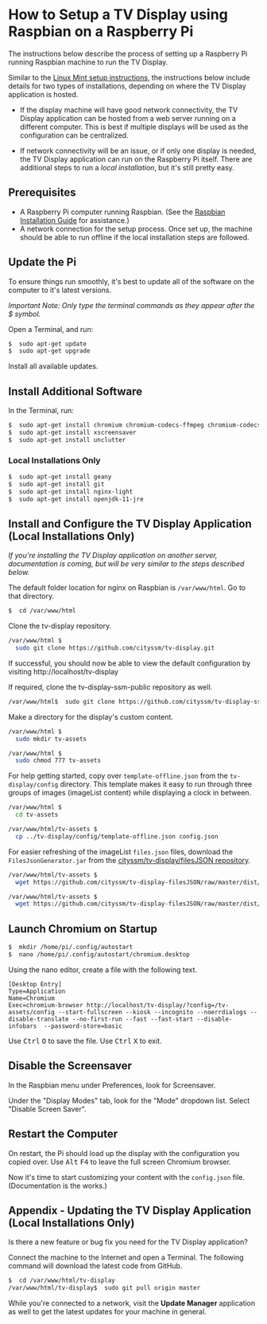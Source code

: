 # How to Setup a TV Display using Raspbian on a Raspberry Pi

The instructions below describe the process of setting up a Raspberry Pi running Raspbian machine to run the TV Display.

Similar to the [Linux Mint setup instructions](SETUP-linuxMint.md), the instructions below include details for two types of installations,
depending on where the TV Display application is hosted.

- If the display machine will have good network connectivity,
  the TV Display application can be hosted from a web server running on a different computer.
  This is best if multiple displays will be used as the configuration can be centralized.

- If network connectivity will be an issue, or if only one display is needed,
  the TV Display application can run on the Raspberry Pi itself.
  There are additional steps to run a *local installation*, but it's still pretty easy.


## Prerequisites

- A Raspberry Pi computer running Raspbian.  (See the [Raspbian Installation Guide](https://www.raspberrypi.org/downloads/raspbian/) for assistance.)
- A network connection for the setup process.
  Once set up, the machine should be able to run offline if the local installation steps are followed.


## Update the Pi

To ensure things run smoothly, it's best to update all of the software on the computer to it's latest versions.

*Important Note: Only type the terminal commands as they appear after the $ symbol.*

Open a Terminal, and run:

```bash
$  sudo apt-get update
$  sudo apt-get upgrade
```

Install all available updates.


## Install Additional Software

In the Terminal, run:

```bash
$  sudo apt-get install chromium chromium-codecs-ffmpeg chromium-codecs-ffmpeg
$  sudo apt-get install xscreensaver
$  sudo apt-get install unclutter
```

### Local Installations Only

```bash
$  sudo apt-get install geany
$  sudo apt-get install git
$  sudo apt-get install nginx-light
$  sudo apt-get install openjdk-11-jre
```

## Install and Configure the TV Display Application (Local Installations Only)

*If you're installing the TV Display application on another server,
documentation is coming, but will be very similar to the steps described below.*

The default folder location for nginx on Raspbian is `/var/www/html`.  Go to that directory.

```bash
$  cd /var/www/html
```

Clone the tv-display repository.

```bash
/var/www/html $
  sudo git clone https://github.com/cityssm/tv-display.git
```

If successful, you should now be able to view the default configuration by visiting
http://localhost/tv-display

If required, clone the tv-display-ssm-public repository as well.

```bash
/var/www/html$  sudo git clone https://github.com/cityssm/tv-display-ssm-public.git
```

Make a directory for the display's custom content.

```bash
/var/www/html $
  sudo mkdir tv-assets

/var/www/html $
  sudo chmod 777 tv-assets
```

For help getting started, copy over `template-offline.json` from the `tv-display/config` directory.
This template makes it easy to run through three groups of images (imageList content)
while displaying a clock in between.

```bash
/var/www/html $
  cd tv-assets

/var/www/html/tv-assets $
  cp ../tv-display/config/template-offline.json config.json
```

For easier refreshing of the imageList `files.json` files, download the
`FilesJsonGenerator.jar` from the [cityssm/tv-display/filesJSON repository](https://github.com/cityssm/tv-display-filesJSON).

```bash
/var/www/html/tv-assets $
  wget https://github.com/cityssm/tv-display-filesJSON/raw/master/dist/FilesJsonGenerator.jar

/var/www/html/tv-assets $
  wget https://github.com/cityssm/tv-display-filesJSON/raw/master/dist/generateFilesJSON.sh
```


## Launch Chromium on Startup

```bash
$  mkdir /home/pi/.config/autostart
$  nano /home/pi/.config/autostart/chromium.desktop
```

Using the nano editor, create a file with the following text.

```text
[Desktop Entry]
Type=Application
Name=Chromium
Exec=chromium-browser http://localhost/tv-display/?config=/tv-assets/config --start-fullscreen --kiosk --incognito --noerrdialogs --disable-translate --no-first-run --fast --fast-start --disable-infobars  --password-store=basic
```

Use <kbd>Ctrl</kbd> <kbd>O</kbd> to save the file.  Use <kbd>Ctrl</kbd> <kbd>X</kbd> to exit.


## Disable the Screensaver

In the Raspbian menu under Preferences, look for Screensaver.

Under the "Display Modes" tab, look for the "Mode" dropdown list.  Select "Disable Screen Saver".


## Restart the Computer

On restart, the Pi should load up the display with the configuration you copied over.
Use <kbd>Alt</kbd> <kbd>F4</kbd> to leave the full screen Chromium browser.

Now it's time to start customizing your content with the `config.json` file.
(Documentation is the works.)


## Appendix - Updating the TV Display Application (Local Installations Only)

Is there a new feature or bug fix you need for the TV Display application?

Connect the machine to the Internet and open a Terminal.
The following command will download the latest code from GitHub.

```bash
$  cd /var/www/html/tv-display
/var/www/html/tv-display$  sudo git pull origin master
```

While you're connected to a network, visit the **Update Manager** application as well to get the latest updates for your machine in general.
